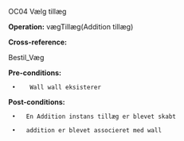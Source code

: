 OC04 Vælg tillæg

**Operation:**
vægTillæg(Addition tillæg)

**Cross-reference:**

Bestil_Væg

**Pre-conditions:**
      
     •    Wall wall eksisterer
      
**Post-conditions:**

     •   En Addition instans tillæg er blevet skabt
     
     •   addition er blevet associeret med wall
